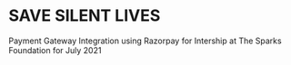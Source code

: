 # SAVE SILENT LIVES
Payment Gateway Integration using Razorpay for Intership at The Sparks Foundation for July 2021
